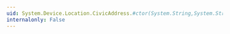```yaml
---
uid: System.Device.Location.CivicAddress.#ctor(System.String,System.String,System.String,System.String,System.String,System.String,System.String,System.String)
internalonly: False
---
```

